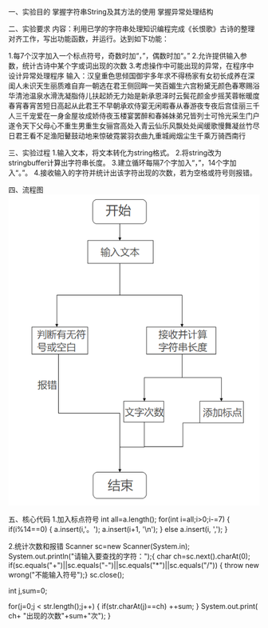 一、实验目的
掌握字符串String及其方法的使用 掌握异常处理结构

二、实验要求
内容：利用已学的字符串处理知识编程完成《长恨歌》古诗的整理对齐工作，写出功能函数，并运行。达到如下功能：

1.每7个汉字加入一个标点符号，奇数时加“，”，偶数时加“。”
2.允许提供输入参数，统计古诗中某个字或词出现的次数
3.考虑操作中可能出现的异常，在程序中设计异常处理程序
输入：汉皇重色思倾国御宇多年求不得杨家有女初长成养在深闺人未识天生丽质难自弃一朝选在君王侧回眸一笑百媚生六宫粉黛无颜色春寒赐浴华清池温泉水滑洗凝脂侍儿扶起娇无力始是新承恩泽时云鬓花颜金步摇芙蓉帐暖度春宵春宵苦短日高起从此君王不早朝承欢侍宴无闲暇春从春游夜专夜后宫佳丽三千人三千宠爱在一身金屋妆成娇侍夜玉楼宴罢醉和春姊妹弟兄皆列士可怜光采生门户遂令天下父母心不重生男重生女骊宫高处入青云仙乐风飘处处闻缓歌慢舞凝丝竹尽日君王看不足渔阳鼙鼓动地来惊破霓裳羽衣曲九重城阙烟尘生千乘万骑西南行

三、实验过程
1.输入文本，将文本转化为string格式。
2.将string改为stringbuffer计算出字符串长度。
3.建立循环每隔7个字加入“，”，14个字加入“。”。
4.接收输入的字符并统计出该字符出现的次数，若为空格或符号则报错。

四、流程图
![](https://github.com/mirenkeaiwsz/bipt/blob/master/a2e2afaba3e31fb73f5501ed46b0a4a.png)

五、核心代码
1.加入标点符号
int all=a.length(); for(int i=all;i>0;i-=7) { if(i%14==0) { a.insert(i,'。'); a.insert(i+1, '\n'); } else a.insert(i, ','); }

2.统计次数和报错
Scanner sc=new Scanner(System.in); System.out.println("请输入要查找的字符：");{ char ch=sc.next().charAt(0); if(sc.equals("+")||sc.equals("-")||sc.equals("*")||sc.equals("/")) { throw new wrong("不能输入符号");}  sc.close();

int j,sum=0;

for(j=0;j < str.length();j++) { if(str.charAt(j)==ch) ++sum; } System.out.print( ch+ "出现的次数"+sum+"次"); }

![]()
